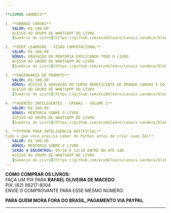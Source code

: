 ```yaml
---

**LIVROS SANDECO**

1. **ORANGE CANVAS**  
   VALOR: R$ 100,00  
   ACESSO AO GRUPO DE WHATSAPP DO LIVRO  
   [Sumário do Livro](https://github.com/ecodelearn/canais-sandeco/blob/81087707d5272d9746c92521f1df0c7f637877e3/Orange%20Sum%C3%A1rio.pdf)

2. **DEEP LEARNING - VISÃO COMPUTACIONAL**  
   VALOR: R$ 100,00  
   BÔNUS: GRAVAÇÃO DA MENTORIA EXPLICANDO TODO O LIVRO  
   ACESSO AO GRUPO DE WHATSAPP DO LIVRO
   [Sumário do Livro](https://github.com/ecodelearn/canais-sandeco/blob/81087707d5272d9746c92521f1df0c7f637877e3/Deep%20Learning%20-%20Sum%C3%A1rio.pdf)

3. **ENGENHARIA DE PROMPTS**  
   VALOR: R$ 100,00  
   BÔNUS: ACESSO A GRAVAÇÃO DO CURSO BENEFICENTE DE ORANGE CANVAS E DO CURSO DE DATA SCIENCE COM CHATGPT  
   ACESSO AO GRUPO DE WHATSAPP DO LIVRO 
   [Sumário do Livro](https://github.com/ecodelearn/canais-sandeco/blob/81087707d5272d9746c92521f1df0c7f637877e3/Engenharia%20de%20Prompts%20-%20Cap3%20Gerador%20de%20Prompts.pdf) 

4. **AGENTES INTELIGENTES - CREWAI - VOLUME 1**  
   VALOR: R$ 100,00  
   BÔNUS: MENTORIA SOBRE O LIVRO  
   ACESSO AO GRUPO DE WHATSAPP DO LIVRO  
   [Sumário do Livro](https://github.com/ecodelearn/canais-sandeco/blob/81087707d5272d9746c92521f1df0c7f637877e3/CrewAI%20-%20Primeiro%20Cap%C3%ADtulo.pdf)

5. **PYTHON PARA INTELIGÈNCIA ARTIFICIAL** -
Tudo o que você precisa saber do Python antes de criar suas IAs"*
   VALOR: R$ 100,00  
   BÔNUS: MENTORIA SOBRE O LIVRO  
   SERÃO 4 ENCONTROS: 05/10 E 12/10 ENTRE 8H ATÉ 18H.  
   ACESSO AO GRUPO DE WHATSAPP DO LIVRO 
   [Sumário do Livro](https://github.com/ecodelearn/canais-sandeco/blob/81087707d5272d9746c92521f1df0c7f637877e3/Python%20para%20Intelig%C3%AAncia%20Artificial%20-%20Sum%C3%A1rio.pdf)
---
```


**COMO COMPRAR OS LIVROS:**  
FAÇA UM PIX PARA **RAFAEL OLIVEIRA DE MACEDO**  
PIX: (62) 98217-8004  
ENVIE O COMPROVANTE PARA ESSE MESMO NÚMERO.

**PARA QUEM MORA FORA DO BRASIL, PAGAMENTO VIA PAYPAL**.


---
